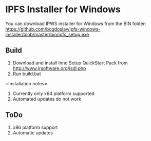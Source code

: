 IPFS Installer for Windows
==========================

You can download IPWS installer for Windows from the BIN folder:
https://github.com/bogdoslav/ipfs-windows-installer/blob/master/bin/ipfs_setup.exe

Build
-----

1. Download and install Inno Setup QuickStart Pack from http://www.jrsoftware.org/isdl.php
2. Run build.bat

=Installation notes=
1. Currently only x64 platform supported
2. Automated updates do not work

ToDo
----

1. x86 platform support
2. Automatic updates